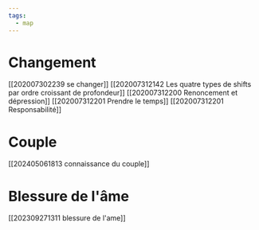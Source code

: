 ```yaml
---
tags:
  - map
---
```


# Changement
[[202007302239 se changer]]
[[202007312142 Les quatre types de shifts par ordre croissant de profondeur]]
[[202007312200 Renoncement et dépression]]
[[202007312201 Prendre le temps]]
[[202007312201 Responsabilité]]
# Couple
[[202405061813 connaissance du couple]]

# Blessure de l'âme
[[202309271311 blessure de l'ame]]